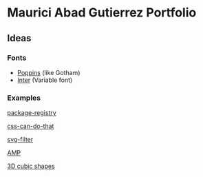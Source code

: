 # Maurici Abad Gutierrez Portfolio

## Ideas

### Fonts

- [Poppins](https://fonts.google.com/specimen/Poppins) (like Gotham)
- [Inter](https://rsms.me/inter/) (Variable font)

### Examples

[package-registry](https://github.com/features/package-registry)

[css-can-do-that](https://dev.to/ananyaneogi/css-can-do-that-18g7)

[svg-filter](https://tympanus.net/codrops/2019/02/19/svg-filter-effects-creating-texture-with-feturbulence/)

[AMP](https://amp.dev/)

[3D cubic shapes](https://evilmartians.com/chronicles/postcss-modules-isolate-em-all)
